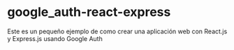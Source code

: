 # google_auth-react-express
Este es un pequeño ejemplo de como crear una aplicación web con React.js y Express.js usando Google Auth
